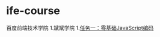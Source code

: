 # ife-course
百度前端技术学院
1.斌斌学院
  1.[任务一：零基础JavaScript编码](https://qqqqianjin.github.io/IFE-2017/bb-javascript/javascript1.html)
